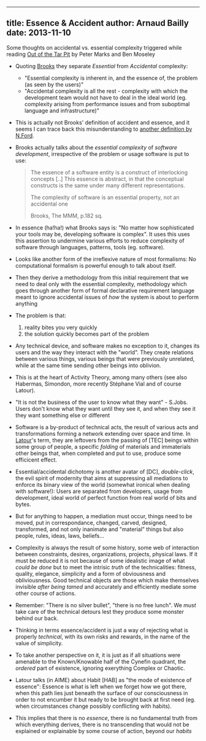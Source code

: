 ------------
title: Essence & Accident
author: Arnaud Bailly 
date: 2013-11-10
------------

Some thoughts on accidental vs. essential complexity triggered while reading [Out of the Tar Pit](http://citeseerx.ist.psu.edu/viewdoc/summary?doi=10.1.1.93.8928) by Peter Marks and Ben Moseley

* Quoting [Brooks](http://en.wikipedia.org/wiki/The_Mythical_Man-Month) they separate *Essential* from *Accidental* complexity:
    * "Essential complexity is inherent in, and the essence of, the
      problem (as seen by the users)"
    * "Accidental complexity is all the rest - complexity with which
      the development team would not have to deal in the ideal world
      (eg. complexity arising from performance issues and from
      suboptimal language and infrastructure)"
* This is actually not Brooks' definition of accident and essence, and it seems I can trace back this misunderstanding to
[another definition by N.Ford](http://www.ibm.com/developerworks/java/library/j-eaed1/index.html). 
* Brooks actually talks about the *essential complexity* of *software development*, irrespective of the problem or usage software is put to use: 

  > The essence of a software entity is a construct of interlocking concepts [..] This essence is abstract, in that the conceptual
  > constructs is the same under many different representations.
  >
  > The complexity of software is an essential property, not an
  >  accidental one 
  > 
  > Brooks, The MMM, p.182 sq.
      
* In essence (ha!ha!) what Brooks says is: "No matter how sophisticated your tools may be, developing software is complex". It
uses this uses this assertion to undermine various efforts to reduce complexity of software through languages, patterns, tools
(eg. software). 
* Looks like another form of the irreflexive nature of most formalisms: No computational formalism is powerful enough to talk about itself.
* Then they derive a methodology from this initial requirement that we need to deal only with the essential complexity,
methodology which goes through another form of formal declarative requirement language meant to ignore accidental issues of *how*
the system is about to perform anything
* The problem is that:
    1. reality bites you very quickly
    2. the solution quickly becomes part of the problem
* Any technical device, and software makes no exception to it, changes its users and the way they interact with the "world". They
create relations between various things, various beings that were previously unrelated, while at the same time sending other
beings into oblivion.
* This is at the heart of Activity Theory, among many others (see also Habermas, Simondon, more recently Stéphane Vial and of course Latour). 
* "It is not the business of the user to know what they want" -  S.Jobs. Users don't know what they want until they see it, and when they see it they want something else or different 
* Software is a by-product of technical acts, the result of various acts and transformations forming a network extending over
space and time. In [Latour](/posts/eme.html)'s term, they are leftovers from the passing of [TEC] beings within some group of people, a specific
*folding* of materials and immaterials other beings that, when completed and put to use, produce some efficicent effect.
* Essential/accidental dichotomy is another avatar of [DC], *double-click*, the evil spirit of modernity that aims at suppressing
all mediations to enforce its binary view of the world (somewhat ironical when dealing with software!): Users are separated from
developers, usage from development, ideal world of perfect function from real world of bits and bytes.
* But for anything to happen, a mediation must occur, things need to be moved, put in correspondance, changed, carved, designed,
transformed, and not only inanimate and "material" things but also people, rules, ideas, laws, beliefs...
* Complexity is always the result of some history, some web of interaction between constraints, desires, organizations, projects,
  physical laws. If it must be reduced it is not because of some idealistic image of what *could be done* but to meet the intrisic
  *truth* of the technicalities: fitness, quality, elegance, simplicity and a form of obviousness and obliviousness. Good
  technical objects are those which make themselves invisible *after being tamed*  and accurately and efficiently mediate some
  other course of actions.
* Remember: "There is no silver bullet", "there is no free lunch". We *must* take care of the technical detours lest they produce
some monster behind our back.
* Thinking in terms essence/accident is just a way of rejecting what is properly *technical*, with its own risks and rewards, in
the name of the value of simplicity.
* To take another perspective on it, it is just as if all situations were amenable to the Known/Knowable half of the Cynefin
quadrant, the *ordered* part of existence, ignoring exerything Complex or Chaotic.
* Latour talks (in AIME) about Habit [HAB] as "the mode of existence of essence": Essence is what is left when we forget how we
got there, when this path lies just beneath the surface of our consciousness in order to not encumber it but ready to be brought
back at first need (eg. when circumstances change possibly conflicting with habits).
* This implies that there is no *essence*, there is no fundamental truth from which everything derives, there is no transcending
that would not be explained or explainable by some course of action, beyond our *habits*
